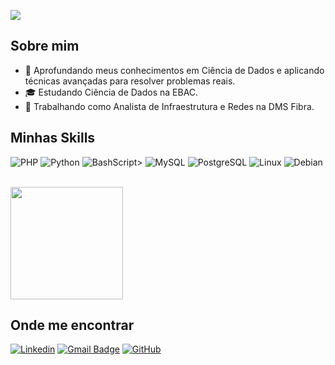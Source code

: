 ![](https://komarev.com/ghpvc/?username=iuricode&color=006bed)

## Sobre mim

- 🤔 Aprofundando meus conhecimentos em Ciência de Dados e aplicando técnicas avançadas para resolver problemas reais.
- 🎓 Estudando Ciência de Dados na EBAC.
- 💼 Trabalhando como Analista de Infraestrutura e Redes na DMS Fibra.

## Minhas Skills


![PHP](https://img.shields.io/badge/PHP-777BB4?style=for-the-badge&logo=php&logoColor=white)
![Python](https://img.shields.io/badge/python-3670A0?style=for-the-badge&logo=python&logoColor=ffdd54)
![BashScript](https://img.shields.io/badge/bash%20script-0101?style=flat&logo=gnubash&logoColor=%23FFFFFF&labelColor=%23000000)>
![MySQL](https://img.shields.io/badge/MySQL-00000F?style=for-the-badge&logo=mysql&logoColor=white)
![PostgreSQL](https://img.shields.io/badge/PostgreSQL-000?style=for-the-badge&logo=postgresql)
![Linux](https://img.shields.io/badge/Linux-000?style=for-the-badge&logo=linux&logoColor=FCC624)
![Debian](https://img.shields.io/badge/Debian-D70A53?style=for-the-badge&logo=debian&logoColor=white)


<br/>

<a href="https://github.com/iuricode" title="Perfil do Iuri">
  <img height="180em" src="https://github-readme-stats.vercel.app/api?username=iuricode&theme=dracula&show_icons=true" />
</a>

## Onde me encontrar

[![Linkedin](https://img.shields.io/badge/LinkedIn-0077B5?style=for-the-badge&logo=linkedin&logoColor=white&link=https://www.linkedin.com/in/bruno-carvalho-da-silva-1380a267/)](https://www.linkedin.com/in/bruno-carvalho-da-silva-1380a267/)
[![Gmail Badge](https://img.shields.io/badge/-brunodonk@gmail.com-006bed?style=flat-square&logo=Gmail&logoColor=white&link=mailto:brunodonk@gmail.com)](mailto:brunodonk@gmail.com)
[![GitHub](https://img.shields.io/github/followers/iuricode?label=follow&style=social)](LINK-DO-SEU-GITHUB)
